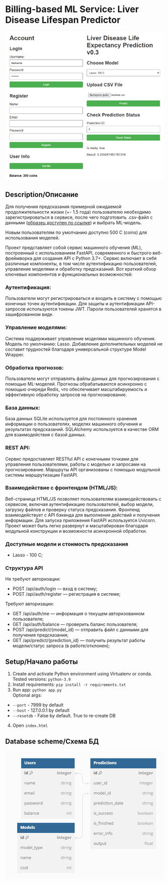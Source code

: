 # Billing-based ML Service: Liver Disease Lifespan Predictor

![UI Sample](ui_sample.png "Web UI sample")

## Description/Описание

Для получения предсказания примерной ожидаемой продолжительности жизки (+- 1.5 года) пользователю необходимо зарегистрироваться в сервисе, после чего подготовить .csv-файл с данными ([образец доступен по ссылке](configs/input/cirrhosis.csv)) и выбрать ML-модель.

Новым пользователям по умолчанию доступно 500 C (coins) для использования моделей.

Проект представляет собой сервис машинного обучения (ML), построенный с использованием FastAPI, современного и быстрого веб-фреймворка для создания API с Python 3.7+. Сервис включает в себя различные компоненты, в том числе аутентификацию пользователей, управление моделями и обработку предсказаний. Вот краткий обзор ключевых компонентов и функциональных возможностей:
### Аутентификация:

Пользователи могут регистрироваться и входить в систему с помощью конечных точек аутентификации.
Для защиты и аутентификации API-запросов используются токены JWT. Пароли пользователей хранятся в зашифрованном виде.

### Управление моделями:

Система поддерживает управление моделями машинного обучения.
Модель по умолчанию: Lasso. Добавление дополнительных моделей не составит трудностей благодаря универсальной структуре Model Wrapper.

### Обработка прогнозов:
Пользователи могут отправлять файлы данных для прогнозирования с помощью ML-моделей.
Прогнозы обрабатываются асинхронно с помощью очереди Redis, что обеспечивает масштабируемость и эффективную обработку запросов на прогнозирование.

### База данных:
База данных SQLite используется для постоянного хранения информации о пользователях, моделях машинного обучения и результатах предсказаний.
SQLAlchemy используется в качестве ORM для взаимодействия с базой данных.

### REST API:

Сервис предоставляет RESTful API с конечными точками для управления пользователями, работы с моделью и запросами на прогнозирование.
Маршруты API организованы с помощью модульной системы маршрутизации FastAPI.

### Взаимодействие с фронтендом (HTML/JS):

Веб-страница HTML/JS позволяет пользователям взаимодействовать с сервисом, включая аутентификацию пользователей, выбор модели, загрузку файлов и проверку статуса предсказания.
Фронтенд взаимодействует с API бэкенда для выполнения действий и получения информации.
Для запуска приложения FastAPI используется Uvicorn.
Проект может быть легко развернут и масштабирован благодаря модульной конструкции и возможности асинхронной обработки.


### Доступные модели и стоимость предсказания
- Lasso - 100 C;

### Структура API
Не требуют авторизации:
- POST /api/auth/login — вход в систему;
- POST /api/auth/register — регистрация в системе;

Требуют авторизации:

- GET /api/auth/me — информация о текущем авторизованном пользователе;
- GET /api/auth/balance — проверить баланс пользователя;
- POST /api/predict/{model_id} — отправить файл с данными для получения предсказания;
- GET /api/predict/{prediction_id} — получить результат работы модели/статус запроса (в работе/отклонен);

## Setup/Начало работы

1. Create and activate Python environment using Virtualenv or conda. Tested versions: `python-3.9`
2. Install requirements: `pip install -r requirements.txt`
3. Run app: `python app.py`<br>Optional args:<br>
- `--port` - 7999 by default
- `--host` - 127.0.0.1 by default
- `--resetdb` - False by default. True to re-create DB
4. Open `index.html`

## Database scheme/Схема БД
![UI Sample](db_diagram.png "Web UI sample")
